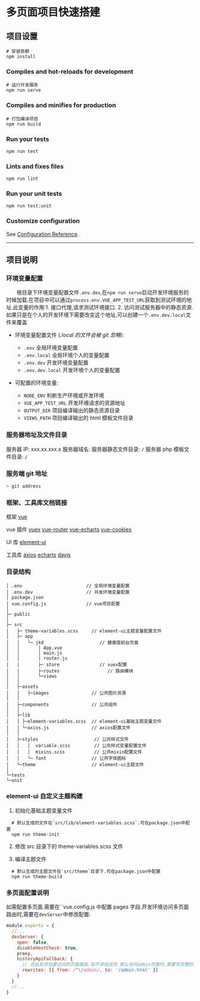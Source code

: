 # 多页面项目快速搭建

## 项目设置

```
# 安装依赖
npm install
```

### Compiles and hot-reloads for development

```
# 运行开发服务
npm run serve
```

### Compiles and minifies for production

```
# 打包编译项目
npm run build
```

### Run your tests

```
npm run test
```

### Lints and fixes files

```
npm run lint
```

### Run your unit tests

```
npm run test:unit
```

### Customize configuration

See [Configuration Reference](https://cli.vuejs.org/config/).

---

## 项目说明

### 环境变量配置

&emsp;&emsp;根目录下环境变量配置文件`.env.dev`,在`npm run serve`启动开发环境服务的时候加载.在项目中可以通过`process.env.VUE_APP_TEST_URL`获取到测试环境的地址.此变量的作用:1. 接口代理,请求测试环境接口. 2. 访问测试服务器中的静态资源.如果只是在个人的开发环境下需要改变这个地址,可以创建一个`.env.dev.local`文件来覆盖

- 环境变量配置文件 (_\.local 的文件会被 git 忽略_):

  - `.env` 全局环境变量配置
  - `.env.local` 全局环境个人的变量配置
  - `.env.dev` 开发环境变量配置
  - `.env.dev.local` 开发环境个人的变量配置

- 可配置的环境变量:

  - `NODE_ENV` 判断生产环境或开发环境
  - `VUE_APP_TEST_URL` 开发环境请求的资源地址
  - `OUTPUT_DIR` 项目编译输出的静态资源目录
  - `VIEWS_PATH` 项目编译输出的 html 模板文件目录

### 服务器地址及文件目录

服务器 IP: xxx.xx.xxx.x
服务器域名:
服务器静态文件目录: `/`
服务器 php 模板文件目录: `/`

### 服务端 git 地址

```bash
> git address
```

### 框架、工具库文档链接

框架
[vue](https://cn.vuejs.org)

vue 插件
[vuex](https://vuex.vuejs.org/zh/guide/)
[vue-router](https://router.vuejs.org/zh/)
[vue-echarts](https://github.com/ecomfe/vue-echarts)
[vue-cookies](https://github.com/cmp-cc/vue-cookies)

UI 库
[element-ui](http://element-ui.cn/#/zh-CN/)

工具库
[axios](https://www.kancloud.cn/yunye/axios/234845)
[echarts](https://www.echartsjs.com/zh/)
[dayjs](https://github.com/iamkun/dayjs)

### 目录结构

```
│ .env                        // 全局环境变量配置
│ .env.dev                    // 开发环境变量配置
│ package.json
│ vue.config.js               // vue项目配置
│
├─ public
│
├─ src
│   ├─ theme-variables.scss     // element-ui主题变量配置文件
│   ├─ app
│   │   └─ jkd                     // 健康度前台页面
│   │       │ App.vue
│   │       │ main.js
│   │       │ router.js
│   │       ├─ store               // vuex配置
│   │       ├─routes                  // 路由模块
│   │       └─views
│   │
│   ├─assets
│   │   ├─images                // 公共图片资源
│   │
│   ├─components                // 公共组件
│   │
│   ├─lib
│   │ ├─element-variables.scss  // element-ui基础主题变量文件
│   │ └─axios.js                // axios配置文件
│   │
│   ├─styles                     // 公共样式文件
│   │   │  variable.scss         // 公共样式变量配置文件
│   │   │  mixins.scss           // 公共mixin配置文件
│   │   └─ font                 // 公共字体图标
│   └─theme                     // element-ui主题文件
│
└─tests
└─unit
```

### element-ui 自定义主题构建

1. 初始化基础主题变量文件

```
  # 默认生成的文件在`src/lib/element-variables.scss`.可在package.json中配置
  npm run theme-init
```

2. 修改 src 目录下的 theme-variables.scss 文件

3. 编译主题文件

```
  # 默认生成的主题文件在`src/theme`目录下.可在package.json中配置
  npm run theme-build
```

### 多页面配置说明

如需配置多页面.需要在``vue.config.js 中配置 pages 字段.开发环境访问多页面路由时,需要在`devServer`中修改配置:

```javascript
module.exports = {
  //...
  devServer: {
    open: false,
    disableHostCheck: true,
    proxy,
    historyApiFallback: {
      // 在此处添加要访问的页面路由.如不添加这项.那么访问admin页面时,需要写完整的admin.html
      rewrites: [{ from: /^\/admin/, to: '/admin.html' }]
    }
  }
  //...
}
```
